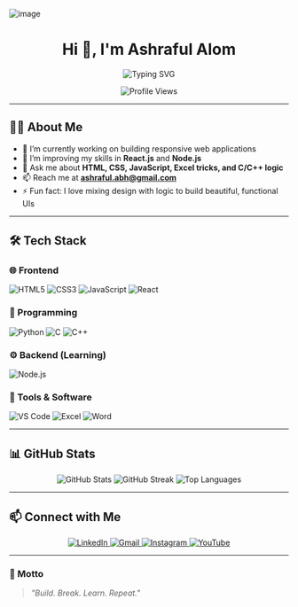 ![image](https://github.com/user-attachments/assets/1852c5d1-9d76-4535-995d-22e104b1efd7)



<!-- Profile Header -->
<h1 align="center">Hi 👋, I'm Ashraful Alom</h1>
<p align="center">
  <img src="https://readme-typing-svg.herokuapp.com?font=Fira+Code&size=24&pause=1000&center=true&width=435&lines=Passionate+Frontend+Developer;Problem+Solver;Learning+React+%26+Node.js" alt="Typing SVG" />
</p>

<!-- Profile Views -->
<p align="center">
  <img src="https://komarev.com/ghpvc/?username=ashraful-alom-1&style=flat-square&color=blue" alt="Profile Views" />
</p>

---

## 👨‍💻 About Me

- 🔭 I’m currently working on building responsive web applications  
- 🌱 I’m improving my skills in **React.js** and **Node.js**  
- 💬 Ask me about **HTML, CSS, JavaScript, Excel tricks, and C/C++ logic**  
- 📫 Reach me at **ashraful.abh@gmail.com**  
- ⚡ Fun fact: I love mixing design with logic to build beautiful, functional UIs

---

## 🛠️ Tech Stack

### 🌐 Frontend
![HTML5](https://img.shields.io/badge/-HTML5-E34F26?style=flat-square&logo=html5&logoColor=white)
![CSS3](https://img.shields.io/badge/-CSS3-1572B6?style=flat-square&logo=css3)
![JavaScript](https://img.shields.io/badge/-JavaScript-F7DF1E?style=flat-square&logo=javascript&logoColor=black)
![React](https://img.shields.io/badge/-React-20232A?style=flat-square&logo=react)

### 🧠 Programming
![Python](https://img.shields.io/badge/-Python-3776AB?style=flat-square&logo=python&logoColor=white)
![C](https://img.shields.io/badge/-C-00599C?style=flat-square&logo=c)
![C++](https://img.shields.io/badge/-C++-00599C?style=flat-square&logo=c%2B%2B&logoColor=white)

### ⚙️ Backend (Learning)
![Node.js](https://img.shields.io/badge/-Node.js-339933?style=flat-square&logo=node.js&logoColor=white)

### 🧰 Tools & Software
![VS Code](https://img.shields.io/badge/-VS%20Code-007ACC?style=flat-square&logo=visual-studio-code)
![Excel](https://img.shields.io/badge/-Excel-217346?style=flat-square&logo=microsoft-excel&logoColor=white)
![Word](https://img.shields.io/badge/-Word-2B579A?style=flat-square&logo=microsoft-word&logoColor=white)

---

## 📊 GitHub Stats

<p align="center">
  <img src="https://github-readme-stats.vercel.app/api?username=ashraful-alom-1&show_icons=true&theme=radical" alt="GitHub Stats" />
  <img src="https://github-readme-streak-stats.herokuapp.com?user=ashraful-alom-1&theme=radical" alt="GitHub Streak" />
  <img src="https://github-readme-stats.vercel.app/api/top-langs/?username=ashraful-alom-1&layout=compact&theme=radical" alt="Top Languages" />
</p>

---

## 📫 Connect with Me

<p align="center">
  <a href="https://www.linkedin.com/in/ashraful-alom-612a05268/" target="_blank">
    <img alt="LinkedIn" src="https://img.shields.io/badge/LinkedIn-blue?style=flat-square&logo=linkedin" />
  </a>
  <a href="mailto:ashraful.abh@gmail.com">
    <img alt="Gmail" src="https://img.shields.io/badge/Gmail-D14836?style=flat-square&logo=gmail&logoColor=white" />
  </a>
  <a href="https://www.instagram.com/codehub_01/" target="_blank">
    <img alt="Instagram" src="https://img.shields.io/badge/Instagram-E4405F?style=flat-square&logo=instagram&logoColor=white" />
  </a>
  <a href="https://www.youtube.com/@shorts-w5k" target="_blank">
    <img alt="YouTube" src="https://img.shields.io/badge/YouTube-FF0000?style=flat-square&logo=youtube&logoColor=white" />
  </a>
</p>

---

### 🎯 Motto
> *"Build. Break. Learn. Repeat."*
